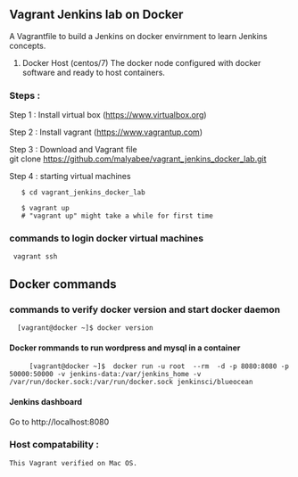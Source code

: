 ## Vagrant Jenkins lab on Docker 
 A Vagrantfile to build a Jenkins   on docker  envirnment to learn Jenkins concepts.  
 
1. Docker Host  (centos/7)
    The docker node configured with docker software and ready to host containers. 
    

### Steps :  
  Step 1 :  Install virtual box (https://www.virtualbox.org)

  Step 2 :  Install vagrant  (https://www.vagrantup.com)

  Step 3 :  Download and  Vagrant file  
       git clone https://github.com/malyabee/vagrant_jenkins_docker_lab.git  

  Step 4  : starting virtual machines 

       $ cd vagrant_jenkins_docker_lab
 
       $ vagrant up
       # "vagrant up" might take a while for first time

### commands to login docker virtual machines
    

     vagrant ssh 
     
     
## Docker commands       
###  commands to verify docker version  and start docker daemon
      [vagrant@docker ~]$ docker version
       

       
       
   
   
#### Docker rommands to run wordpress and mysql in a  container  
         [vagrant@docker ~]$  docker run -u root  --rm  -d -p 8080:8080 -p 50000:50000 -v jenkins-data:/var/jenkins_home -v /var/run/docker.sock:/var/run/docker.sock jenkinsci/blueocean
         



#### Jenkins dashboard

Go to http://localhost:8080

### Host compatability :

    This Vagrant verified on Mac OS.


